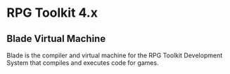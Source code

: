 # RPG Toolkit 4.x
## Blade Virtual Machine

Blade is the compiler and virtual machine for the RPG Toolkit Development System
that compiles and executes code for games.
